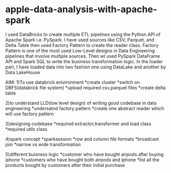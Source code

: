 # apple-data-analysis-with-apache-spark

I used DataBricks to create multiple ETL pipelines using the Python API of Apache Spark i.e. PySpark.
I have used sources like CSV, Parquet, and Delta Table then used Factory Pattern to create the reader class. Factory Pattern is one of the most used Low-Level designs in Data Engineering pipelines that involve multiple sources.
Then wI used PySpark DataFrame API and Spark SQL to write the business transformation logic. In the loader part, I have loaded data into two fashion one using DataLake and another by Data LakeHouse

AIM:
1)To use databrick enivironment
  *create cluster
  *switch on DBFS(databrick file system)
  *upload required csv,parquet files
  *create delta table

2)to understand LLD(low level design) of writing good codebase in data engineering
  *undersatnd factory pattern
  *create one abstract reader which will use factory pattern

3)designing codebase
  *required extractor,transformer and load class
  *required utils class

4)spark concept
  *sparksession
  *row and column file formats
  *broadcast join
  *narrow vs wide transformation

5)different buisness logic
  *customer who have bought airpods after buying iphone
  *customers who have bought both airpods and iphone
  *list all the products bought by customers after their initial purchase

  
  
